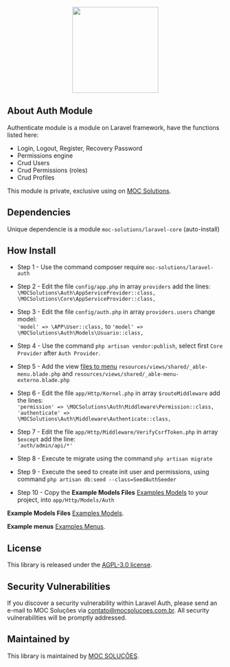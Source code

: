 <p align="center">
    <img src="https://mocsolucoes.com.br/img/web_logo.png" width="200" align="center" />
</p>

## About Auth Module

Authenticate module is a module on Laravel framework, have the functions listed here:

- Login, Logout, Register, Recovery Password
- Permissions engine
- Crud Users
- Crud Permissions (roles)
- Crud Profiles

This module is private, exclusive using on [MOC Solutions](https://mocsolucoes.com.br).

## Dependencies
   Unique dependencie is a module `moc-solutions/laravel-core` (auto-install)

## How Install

* Step 1 - Use the command
    composer require `moc-solutions/laravel-auth`

* Step 2 - Edit the file `config/app.php` in array `providers` add the lines: <br />
`\MOCSolutions\Auth\AppServiceProvider::class,` <br />
 `\MOCSolutions\Core\AppServiceProvider::class,`


* Step 3 - Edit the file `config/auth.php` in array `providers.users` change model: <br />
`'model' => \APP\User::class,` to 
 `'model' => \MOCSolutions\Auth\Models\Usuario::class,`

* Step 4 - Use the command `php artisan vendor:publish`, select first `Core Provider` after `Auth Provider`.
    
* Step 5 - Add the view  [files to menu](https://github.com/moc-solucoes/Laravel-Core/tree/master/Examples/shared) `resources/views/shared/_able-menu.blade.php` and `resources/views/shared/_able-menu-externo.blade.php`

* Step 6 - Edit the file `app/Http/Kernel.php` in array `$routeMiddleware` add the lines: <br />
`'permission' => \MOCSolutions\Auth\Middleware\Permission::class,` <br />
 `'authenticate' => \MOCSolutions\Auth\Middleware\Authenticate::class,`
        
* Step 7 -  Edit the file `app/Http/Middleware/VerifyCsrfToken.php` in array `$except` add the line: <br />
`'auth/admin/api/*'`

* Step 8 - Execute te migrate using the command `php artisan migrate`

* Step 9 - Execute the seed to create init user and permissions, using command `php artisan db:seed --class=SeedAuthSeeder`

* Step 10 - Copy the **Example Models Files** [Examples Models](https://github.com/moc-solucoes/Laravel-Auth/tree/master/Examples/app/Models/Auth) to your project, into `app/Http/Models/Auth`


**Example Models Files** [Examples Models](https://github.com/moc-solucoes/Laravel-Auth/tree/master/Examples/app/Models/Auth).

**Example menus** [Examples Menus](https://github.com/moc-solucoes/Laravel-Core/tree/master/Examples/shared).
 
## License
This library is released under the [AGPL-3.0 license](https://github.com/moc-solucoes/Laravel-Auth/blob/master/LICENSE).

## Security Vulnerabilities

If you discover a security vulnerability within Laravel Auth, please send an e-mail to MOC Soluções via [contato@mocsolucoes.com.br](mailto:contato@mocsolucoes.com.br). All security vulnerabilities will be promptly addressed.

## Maintained by

This library is maintained by [MOC SOLUÇÕES](http://mocsolucoes.com.br).